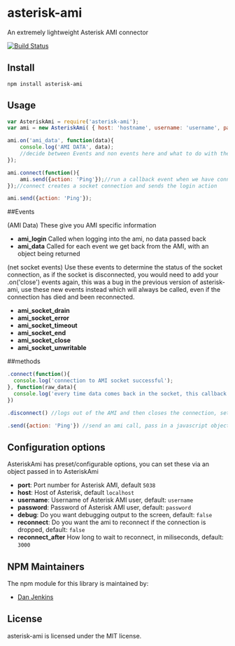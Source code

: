 # asterisk-ami

An extremely lightweight Asterisk AMI connector

[![Build Status](https://secure.travis-ci.org/holidayextras/node-asterisk-ami.png)](http://travis-ci.org/holidayextras/node-asterisk-ami)

## Install

```
npm install asterisk-ami
```

## Usage

```js
var AsteriskAmi = require('asterisk-ami');
var ami = new AsteriskAmi( { host: 'hostname', username: 'username', password: 'secret' } );

ami.on('ami_data', function(data){
	console.log('AMI DATA', data);
	//decide between Events and non events here and what to do with them, maybe run an event emitter for the ones you care about
});

ami.connect(function(){
	ami.send({action: 'Ping'});//run a callback event when we have connected to the socket
});//connect creates a socket connection and sends the login action

ami.send({action: 'Ping'});
```

##Events

(AMI Data)
These give you AMI specific information

* **ami_login** Called when logging into the ami, no data passed back
* **ami_data** Called for each event we get back from the AMI, with an object being returned

(net socket events)
Use these events to determine the status of the socket connection, as if the socket is disconnected, you would need to add your .on('close') events again, this was a bug in the previous version of asterisk-ami, use these new events instead which will always be called, even if the connection has died and been reconnected.

* **ami_socket_drain**
* **ami_socket_error**
* **ami_socket_timeout**
* **ami_socket_end**
* **ami_socket_close**
* **ami_socket_unwritable**


##methods

```js
.connect(function(){
  console.log('connection to AMI socket successful');
}, function(raw_data){
  console.log('every time data comes back in the socket, this callback is called, useful for recording stats on data', raw_data);
})

.disconnect() //logs out of the AMI and then closes the connection, sets reconnect to false so that it wont try and reconnect

.send({action: 'Ping'}) //send an ami call, pass in a javascript object with the params you want to send the ami
```


## Configuration options

AsteriskAmi has preset/configurable options, you can set these via an object passed in to AsteriskAmi

* **port**: Port number for Asterisk AMI, default `5038`
* **host**: Host of Asterisk, default `localhost`
* **username**: Username of Asterisk AMI user, default: `username`
* **password**: Password of Asterisk AMI user, default: `password`
* **debug**: Do you want debugging output to the screen, default: `false`
* **reconnect**: Do you want the ami to reconnect if the connection is dropped, default: `false`
* **reconnect_after** How long to wait to reconnect, in miliseconds, default: `3000`

## NPM Maintainers

The npm module for this library is maintained by:

* [Dan Jenkins](http://github.com/danjenkins)

## License

asterisk-ami is licensed under the MIT license.

